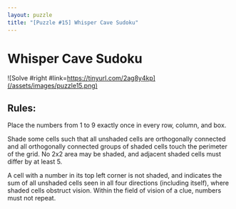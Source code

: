 ```yaml
---
layout: puzzle
title: "[Puzzle #15] Whisper Cave Sudoku"
---
```


# Whisper Cave Sudoku

![Solve #right #link=https://tinyurl.com/2ag8y4kp](/assets/images/puzzle15.png)

## Rules:

Place the numbers from 1 to 9 exactly once in every row, column, and box.

Shade some cells such that all unshaded cells are orthogonally connected and all orthogonally connected groups of shaded cells touch the perimeter of the grid. No 2x2 area may be shaded, and adjacent shaded cells must differ by at least 5.

A cell with a number in its top left corner is not shaded, and indicates the sum of all unshaded cells seen in all four directions (including itself), where shaded cells obstruct vision. Within the field of vision of a clue, numbers must not repeat. 
